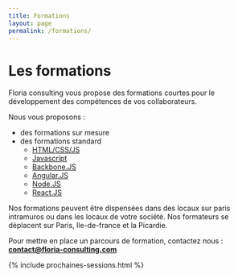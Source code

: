 ```yaml
---
title: Formations
layout: page
permalink: /formations/
---
```

# Les formations

Floria consulting vous propose des formations courtes pour
le développement des compétences de vos collaborateurs.

Nous vous proposons :

- des formations sur mesure
- des formations standard
  <!-- - [PROGRESSIVE WEB APP](/formations/progressive-web-app) -->
  - [HTML/CSS/JS](/formations/html-css-js)
  - [Javascript](/formations/javascript)
  - [Backbone.JS](/formations/backbone)
  - [Angular.JS](/formations/angular)
  - [Node.JS](/formations/nodejs)
  - [React.JS](/formations/react)

Nos formations peuvent être dispensées dans des locaux sur
paris intramuros ou dans les locaux de votre société. Nos
formateurs se déplacent sur Paris, Ile-de-france et la Picardie.

Pour mettre en place un parcours de formation, contactez nous : **contact@floria-consulting.com**

{% include prochaines-sessions.html %}
